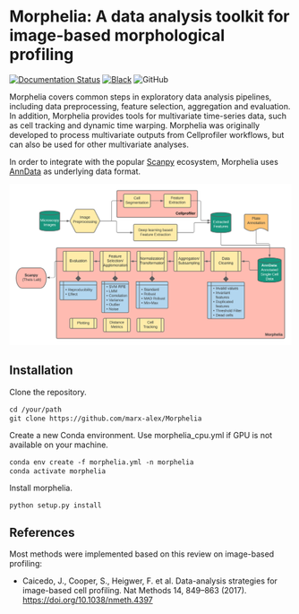 # Morphelia: A data analysis toolkit for image-based morphological profiling

[![Documentation Status](https://readthedocs.org/projects/morphelia/badge/?version=latest)](https://morphelia.readthedocs.io/en/latest/?badge=latest)
[![Black](https://img.shields.io/badge/code%20style-black-000000.svg)](https://github.com/psf/black)
![GitHub](https://img.shields.io/github/license/marx-alex/Morphelia)

Morphelia covers common steps in exploratory data analysis pipelines,
including data preprocessing, feature selection, aggregation
and evaluation. In addition, Morphelia provides tools for multivariate time-series data,
such as cell tracking and dynamic time warping.
Morphelia was originally developed to process multivariate outputs from Cellprofiler workflows,
but can also be used for other multivariate analyses.

In order to integrate with the popular [Scanpy](https://github.com/theislab/scanpy) ecosystem,
Morphelia uses [AnnData](https://github.com/theislab/anndata) as underlying data format.


![Pipeline](data/pipeline.png)


## Installation

Clone the repository.

```
cd /your/path
git clone https://github.com/marx-alex/Morphelia
```

Create a new Conda environment.
Use morphelia_cpu.yml if GPU is not available on your machine.

```
conda env create -f morphelia.yml -n morphelia
conda activate morphelia
```

Install morphelia.

```
python setup.py install
```



## References
Most methods were implemented based on this review on image-based profiling:
  * Caicedo, J., Cooper, S., Heigwer, F. et al. Data-analysis strategies for image-based cell profiling.
    Nat Methods 14, 849–863 (2017). https://doi.org/10.1038/nmeth.4397
